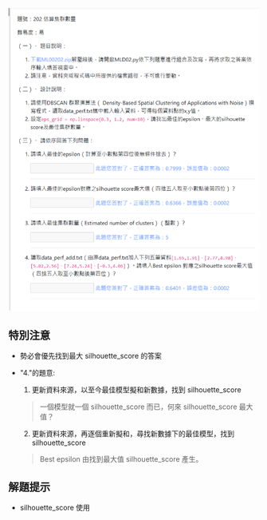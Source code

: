 ![圖](202_估算集群數量.jpg)
## 特別注意
 - 勢必會優先找到最大 silhouette_score 的答案
 - "4."的題意:
   1. 更新資料來源，以至今最佳模型擬和新數據，找到 silhouette_score

   > 一個模型就一個 silhouette_score 而已，何來 silhouette_score 最大值？

   2. 更新資料來源，再逐個重新擬和，尋找新數據下的最佳模型，找到 silhouette_score

   > Best epsilon 由找到最大值 silhouette_score 產生。


## 解題提示
 - silhouette_score 使用